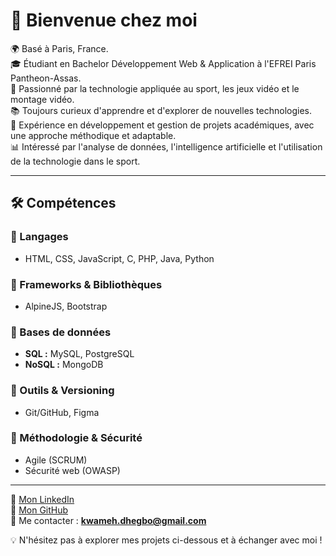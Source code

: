 # 👋 Bienvenue chez moi

🌍 Basé à Paris, France.  
🎓 Étudiant en Bachelor Développement Web & Application à l'EFREI Paris Pantheon-Assas.  
🚀 Passionné par la technologie appliquée au sport, les jeux vidéo et le montage vidéo.  
📚 Toujours curieux d'apprendre et d'explorer de nouvelles technologies.  
🎯 Expérience en développement et gestion de projets académiques, avec une approche méthodique et adaptable.  
📊 Intéressé par l'analyse de données, l'intelligence artificielle et l'utilisation de la technologie dans le sport.  

---

## 🛠️ Compétences

### 🔹 Langages
- HTML, CSS, JavaScript, C, PHP, Java, Python

### 🔹 Frameworks & Bibliothèques
- AlpineJS, Bootstrap

### 🔹 Bases de données
- **SQL :** MySQL, PostgreSQL  
- **NoSQL :** MongoDB

### 🔹 Outils & Versioning
- Git/GitHub, Figma

### 🔹 Méthodologie & Sécurité
- Agile (SCRUM)  
- Sécurité web (OWASP)

---

📌 [Mon LinkedIn](https://www.linkedin.com/in/kwameh-dhegbo-9b779420a/)  
🐙 [Mon GitHub](https://github.com/kwamsd)  
📧 Me contacter : **kwameh.dhegbo@gmail.com**  

💡 N'hésitez pas à explorer mes projets ci-dessous et à échanger avec moi !

